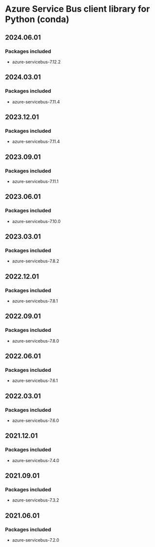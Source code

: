 # Azure Service Bus client library for Python (conda)

## 2024.06.01

### Packages included

- azure-servicebus-7.12.2

## 2024.03.01

### Packages included

- azure-servicebus-7.11.4

## 2023.12.01

### Packages included

- azure-servicebus-7.11.4

## 2023.09.01

### Packages included

- azure-servicebus-7.11.1

## 2023.06.01

### Packages included

- azure-servicebus-7.10.0

## 2023.03.01

### Packages included

- azure-servicebus-7.8.2

## 2022.12.01

### Packages included

- azure-servicebus-7.8.1

## 2022.09.01

### Packages included

- azure-servicebus-7.8.0

## 2022.06.01

### Packages included

- azure-servicebus-7.6.1

## 2022.03.01

### Packages included

- azure-servicebus-7.6.0

## 2021.12.01

### Packages included

- azure-servicebus-7.4.0

## 2021.09.01

### Packages included

- azure-servicebus-7.3.2

## 2021.06.01

### Packages included

- azure-servicebus-7.2.0
